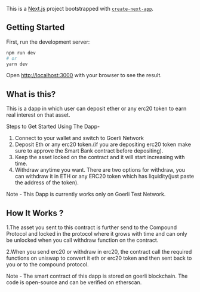 This is a [Next.js](https://nextjs.org/) project bootstrapped with [`create-next-app`](https://github.com/vercel/next.js/tree/canary/packages/create-next-app).

## Getting Started

First, run the development server:

```bash
npm run dev
# or
yarn dev
```

Open [http://localhost:3000](http://localhost:3000) with your browser to see the result.

## What is this?

This is a dapp in which user can deposit ether or any erc20 token to earn real interest on that asset.

Steps to Get Started Using The Dapp-

1. Connect to your wallet and switch to Goerli Network
2. Deposit Eth or any erc20 token.(if you are depositing erc20 token make sure to approve the Smart Bank contract before depositing).
3. Keep the asset locked on the contract and it will start increasing with time.
4. Withdraw anytime you want. There are two options for withdraw, you can withdraw it in ETH or any ERC20 token which has liquidity(just paste the address of the token).

Note - This Dapp is currently works only on Goerli Test Network.

## How It Works ?

1.The asset you sent to this contract is further send to the Compound Protocol and locked in the protocol where it grows with time and can only be unlocked when you call withdraw function on the contract.

2.When you send erc20 or withdraw in erc20, the contract call the required functions on uniswap to convert it eth or erc20 token and then sent back to you or to the compound protocol.

Note - The smart contract of this dapp is stored on goerli blockchain. The code is open-source and can be verified on etherscan.
